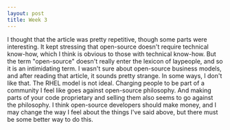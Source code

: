 ```yaml
---
layout: post
title: Week 3
---
```


I thought that the article was pretty repetitive, though some parts were interesting. It kept stressing that open-source doesn't require technical know-how, which I think is obvious to those with technical know-how. But the term "open-source" doesn't really enter the lexicon of laypeople, and so it is an intimidating term. I wasn't sure about open-source business models, and after reading that article, it sounds pretty strange. In some ways, I don't like that. The RHEL model is not ideal. Charging people to be part of a community I feel like goes against open-source philosophy. And making parts of your code proprietary and selling them also seems to go against the philosophy. I think open-source developers should make money, and I may change the way I feel about the things I've said above, but there must be some better way to do this.
